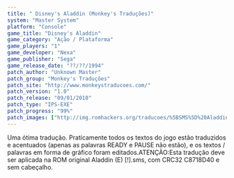 ```yaml
---
title: " Disney's Aladdin (Monkey's Traduções)"
system: "Master System"
platform: "Console"
game_title: "Disney's Aladdin"
game_category: "Ação / Plataforma"
game_players: "1"
game_developer: "Nexa"
game_publisher: "Sega"
game_release_date: "??/??/1994"
patch_author: "Unknown Master"
patch_group: "Monkey's Traduções"
patch_site: "http://www.monkeystraducoes.com/"
patch_version: "1.0"
patch_release: "09/01/2010"
patch_type: "IPS-EXE"
patch_progress: "99%"
patch_images: ["http://img.romhackers.org/traducoes/%5BSMS%5D%20Aladdin%20-%20Monkey's%20Tradu%C3%A7%C3%B5es%20-%201.png","http://img.romhackers.org/traducoes/%5BSMS%5D%20Aladdin%20-%20Monkey's%20Tradu%C3%A7%C3%B5es%20-%202.png","http://img.romhackers.org/traducoes/%5BSMS%5D%20Aladdin%20-%20Monkey's%20Tradu%C3%A7%C3%B5es%20-%203.png"]
---
```

Uma ótima tradução. Praticamente todos os textos do jogo estão traduzidos e acentuados (apenas as palavras READY e PAUSE não estão), e os textos / palavras em forma de gráfico foram editados.ATENÇÃO:Esta tradução deve ser aplicada na ROM original Aladdin (E) [!].sms, com CRC32 C8718D40 e sem cabeçalho.